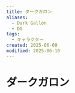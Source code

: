 ```yaml
---
title: ダークガロン
aliases:
  - Dark Gallon
  - DG
tags:
  - キャラクター
created: 2025-06-09
modified: 2025-06-10
---
```


# ダークガロン
